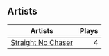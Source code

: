 ## Artists
Artists | Plays 
----- | -----: 
[Straight No Chaser](/artists/straight-no-chaser-58778) | 4

